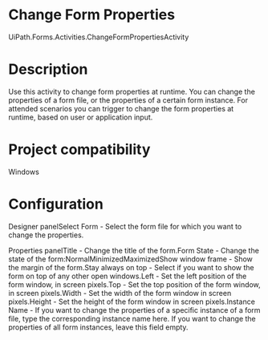 ﻿# Change Form Properties

UiPath.Forms.Activities.ChangeFormPropertiesActivity

# Description

Use this activity to change form properties at runtime. You can change the properties
                of a form file, or the properties of a certain form instance. For attended scenarios
                you can trigger to change the form properties at runtime, based on user or
                application input.

# Project compatibility

Windows

# Configuration

Designer panelSelect Form - Select the form file for which you want
                        to change the properties.

Properties panelTitle - Change the title of the form.Form State - Change the state of the form:NormalMinimizedMaximizedShow window frame - Show the margin of the form.Stay always on top - Select if you want to show the
                        form on top of any other open windows.Left - Set the left position of the form window, in
                        screen pixels.Top - Set the top position of the form window, in
                        screen pixels.Width - Set the width of the form window in screen
                        pixels.Height - Set the height of the form window in screen
                        pixels.Instance
                            Name - If you want to change the properties of a specific
                        instance of a form file, type the corresponding instance name here. If you
                        want to change the properties of all form instances, leave this field
                        empty.
